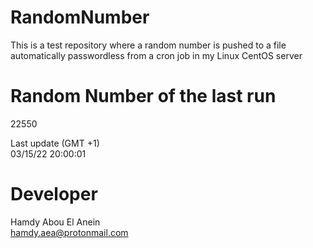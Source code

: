 # RandomNumber    
This is a test repository where a random number is pushed to a file automatically passwordless from a cron job in my Linux CentOS server    
# Random Number of the last run   
22550
      
Last update (GMT +1)    
03/15/22 20:00:01
# Developer    
Hamdy Abou El Anein   
hamdy.aea@protonmail.com

